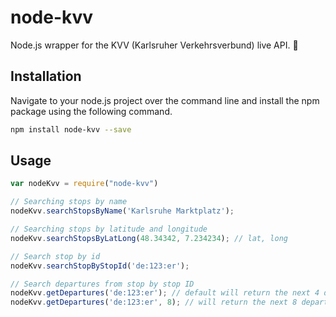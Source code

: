 # node-kvv
Node.js wrapper for the KVV (Karlsruher Verkehrsverbund) live API. 🚄

## Installation
Navigate to your node.js project over the command line and install the npm package using the following command.
```bash
npm install node-kvv --save
```
## Usage
```js
var nodeKvv = require("node-kvv")

// Searching stops by name
nodeKvv.searchStopsByName('Karlsruhe Marktplatz');

// Searching stops by latitude and longitude
nodeKvv.searchStopsByLatLong(48.34342, 7.234234); // lat, long

// Search stop by id
nodeKvv.searchStopByStopId('de:123:er');

// Search departures from stop by stop ID
nodeKvv.getDepartures('de:123:er'); // default will return the next 4 departures
nodeKvv.getDepartures('de:123:er', 8); // will return the next 8 departures
```
